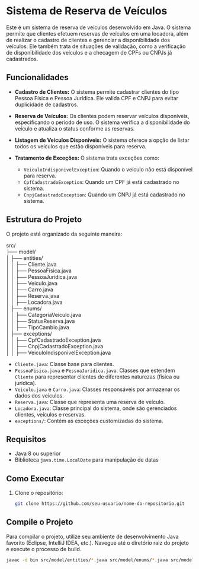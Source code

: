# Sistema de Reserva de Veículos

Este é um sistema de reserva de veículos desenvolvido em Java. O sistema permite que clientes efetuem reservas de veículos em uma locadora, além de realizar o cadastro de clientes e gerenciar a disponibilidade dos veículos. Ele também trata de situações de validação, como a verificação de disponibilidade dos veículos e a checagem de CPFs ou CNPJs já cadastrados.

## Funcionalidades

- **Cadastro de Clientes:** O sistema permite cadastrar clientes do tipo Pessoa Física e Pessoa Jurídica. Ele valida CPF e CNPJ para evitar duplicidade de cadastros.
  
- **Reserva de Veículos:** Os clientes podem reservar veículos disponíveis, especificando o período de uso. O sistema verifica a disponibilidade do veículo e atualiza o status conforme as reservas.

- **Listagem de Veículos Disponíveis:** O sistema oferece a opção de listar todos os veículos que estão disponíveis para reserva.

- **Tratamento de Exceções:** O sistema trata exceções como:
  - `VeiculoIndisponivelException`: Quando o veículo não está disponível para reserva.
  - `CpfCadastradoException`: Quando um CPF já está cadastrado no sistema.
  - `CnpjCadastradoException`: Quando um CNPJ já está cadastrado no sistema.

## Estrutura do Projeto

O projeto está organizado da seguinte maneira:

src/  
├── model/  
│   ├── entities/  
│   │   ├── Cliente.java  
│   │   ├── PessoaFisica.java  
│   │   ├── PessoaJuridica.java  
│   │   ├── Veiculo.java  
│   │   ├── Carro.java  
│   │   ├── Reserva.java  
│   │   ├── Locadora.java  
│   ├── enums/  
│   │   ├── CategoriaVeiculo.java  
│   │   ├── StatusReserva.java  
│   │   ├── TipoCambio.java  
│   ├── exceptions/  
│   │   ├── CpfCadastradoException.java  
│   │   ├── CnpjCadastradoException.java  
│   │   ├── VeiculoIndisponivelException.java  


- `Cliente.java`: Classe base para clientes.
- `PessoaFisica.java` e `PessoaJuridica.java`: Classes que estendem `Cliente` para representar clientes de diferentes naturezas (física ou jurídica).
- `Veiculo.java` e `Carro.java`: Classes responsáveis por armazenar os dados dos veículos.
- `Reserva.java`: Classe que representa uma reserva de veículo.
- `Locadora.java`: Classe principal do sistema, onde são gerenciados clientes, veículos e reservas.
- `exceptions/`: Contém as exceções customizadas do sistema.

## Requisitos

- Java 8 ou superior
- Biblioteca `java.time.LocalDate` para manipulação de datas

## Como Executar

1. Clone o repositório:

   ```bash
   git clone https://github.com/seu-usuario/nome-do-repositorio.git

## Compile o Projeto

Para compilar o projeto, utilize seu ambiente de desenvolvimento Java favorito (Eclipse, IntelliJ IDEA, etc.). Navegue até o diretório raiz do projeto e execute o processo de build.

```bash
javac -d bin src/model/entities/*.java src/model/enums/*.java src/model/exceptions/*.java

